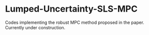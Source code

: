 # Lumped-Uncertainty-SLS-MPC

Codes implementing the robust MPC method proposed in the paper. Currently under construction.
